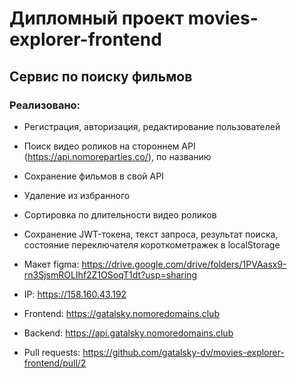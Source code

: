 # Дипломный проект movies-explorer-frontend

## Сервис по поиску фильмов

### Реализовано: 
* Регистрация, авторизация, редактирование пользователей
* Поиск видео роликов на стороннем API (https://api.nomoreparties.co/), по названию
* Сохранение фильмов в свой API
* Удаление из избранного
* Сортировка по длительности видео роликов
* Сохранение JWT-токена, текст запроса, результат поиска, состояние переключателя короткометражек в localStorage



* Макет figma: https://drive.google.com/drive/folders/1PVAasx9-rn3SjsmROLIhf2Z1OSoqT1dt?usp=sharing

* IP: https://158.160.43.192
* Frontend: https://gatalsky.nomoredomains.club
* Backend: https://api.gatalsky.nomoredomains.club

* Pull requests: https://github.com/gatalsky-dv/movies-explorer-frontend/pull/2